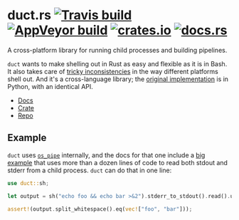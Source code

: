 # duct.rs [![Travis build](https://travis-ci.org/oconnor663/duct.rs.svg?branch=master)](https://travis-ci.org/oconnor663/duct.rs) [![AppVeyor build](https://ci.appveyor.com/api/projects/status/89o6o64nxfl80s78/branch/master?svg=true)](https://ci.appveyor.com/project/oconnor663/os-pipe-rs/branch/master) [![crates.io](https://img.shields.io/crates/v/duct.svg)](https://crates.io/crates/duct) [![docs.rs](https://docs.rs/duct/badge.svg)](https://docs.rs/duct)

A cross-platform library for running child processes and building
pipelines.

`duct` wants to make shelling out in Rust as easy and flexible as it
is in Bash. It also takes care of [tricky
inconsistencies](https://github.com/oconnor663/duct.py/blob/master/spec.md#consistent-behavior-for-dir)
in the way different platforms shell out. And it's a cross-language
library; the [original
implementation](https://github.com/oconnor663/duct.py) is in Python,
with an identical API.

- [Docs](https://docs.rs/duct)
- [Crate](https://crates.io/crates/duct)
- [Repo](https://github.com/oconnor663/duct.rs)

## Example

`duct` uses [`os_pipe`](https://github.com/oconnor663/os_pipe.rs)
internally, and the docs for that one include a [big
example](https://docs.rs/os_pipe#example) that uses more than a
dozen lines of code to read both stdout and stderr from a child
process. `duct` can do that in one line:

```rust
use duct::sh;

let output = sh("echo foo && echo bar >&2").stderr_to_stdout().read().unwrap();

assert!(output.split_whitespace().eq(vec!["foo", "bar"]));
```
